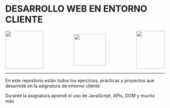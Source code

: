 # DESARROLLO WEB EN ENTORNO CLIENTE

<div style="display: flex; align-items:center; justify-content:space-between;">
    <img width="120" height="120" src="https://www.atodocurso.com/sites/default/files/html.png">
    <img width="100" height="100" src="https://upload.wikimedia.org/wikipedia/commons/thumb/9/99/Unofficial_JavaScript_logo_2.svg/1200px-Unofficial_JavaScript_logo_2.svg.png">
    <img width="90" height="120" src="https://www.jose-aguilar.com/blog/wp-content/uploads/2012/12/css3.png">
</div>

---

En este repostorio están todos los ejercicios, prácticas y proyectos que desarrollé en la asignatura de entorno cliente.

Durante la asignatura aprendí el uso de JavaScript, APIs, DOM y mucho más
